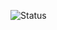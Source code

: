 ![Status](https://img.shields.io/badge/Status-Em%20Desenvolvimento-white?style=for-the-badge&logo=github)